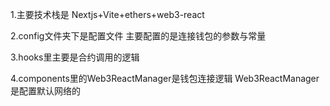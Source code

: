 1.主要技术栈是 Nextjs+Vite+ethers+web3-react

2.config文件夹下是配置文件 主要配置的是连接钱包的参数与常量

3.hooks里主要是合约调用的逻辑

4.components里的Web3ReactManager是钱包连接逻辑 Web3ReactManager是配置默认网络的
